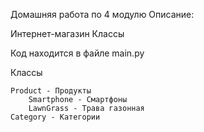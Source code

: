 Домашняя работа по 4 модулю
Описание:

Интернет-магазин
Классы

Код находится в файле main.py


Классы

    Product - Продукты
        Smartphone - Смартфоны
        LawnGrass - Трава газонная
    Category - Категории

